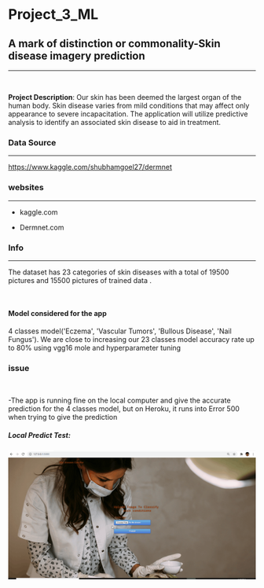 # **Project_3_ML**


## **A mark of distinction or commonality-Skin disease imagery prediction**
<hr/>
<br>

  **Project Description**: 
Our skin has been deemed the largest organ of the human body.  Skin disease varies from mild conditions that may affect only appearance to severe incapacitation.  The application will utilize predictive analysis to identify an associated skin disease to aid in treatment.

<h3>Data Source</h3>
<hr/>
  
https://www.kaggle.com/shubhamgoel27/dermnet

<h3> websites</h3>
<hr/>
  
- kaggle.com
  
- Dermnet.com

<h3> Info </h3>
<hr/>

The dataset  has 23 categories of skin diseases with a total of 19500 pictures and 15500 pictures of trained data .

 <br>

#### Model considered for the app </br >

4 classes model('Eczema', 'Vascular Tumors', 'Bullous Disease', 'Nail Fungus'). We are close to increasing our 23 classes model accuracy rate up to 80% using vgg16 mole and hyperparameter tuning 

<h3>issue</h3>
<br>

-The app is running fine on the local computer and give the accurate prediction for the 4 classes model, but on Heroku, it runs into Error 500 when trying to give the prediction 

##### Local Predict Test:


![](project_3_Local_%20app_test.gif)
